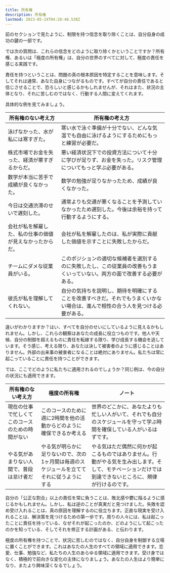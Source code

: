 ```yaml
---
title: 所有権
description: 所有権
lastmod: 2023-05-24T04:28:48.538Z
---
```


前のセクションで見たように、制限を持つ信念を取り除くことは、自分自身の成功の鍵の一部です。

では次の質問は、これらの信念をどのように取り除くかということですか？所有権、あるいは「極度の所有権」は、自分の世界のすべてに対して、極度の責任を感じる実践です。

責任を持つということは、問題の真の根本原因を特定することを意味します。そしてそれは通常、あなた自身につながるものです。すべてが自分の責任であると信じさせることで、恐ろしいと感じるかもしれませんが、それはまた、状況の主体となり、それに苦しむのではなく、行動する人間に変えてくれます。

具体的な例を見てみましょう。

| 所有権のない考え方                                               | 所有権の考え方                                                                                             |
| ------------------------------------------------------------- | --------------------------------------------------------------------------------------------------------- |
| 泳げなかった、水が私には寒すぎた。                           | 寒い水で泳ぐ準備が十分でない、どんな気温でも自由に泳げるようにするためにもっと練習が必要だ。                   |
| 株式市場でお金を失った、経済が悪すぎるからだ。                 | 悪い経済状況下での投資方法について十分に学びが足りず、お金を失った。リスク管理についてもっと学ぶ必要がある。 |
| 数学が本当に苦手で成績が良くなかった。                         | 数学の勉強が足りなかったため、成績が良くなかった。                                                         |
| 今日は交通渋滞のせいで遅刻した。                             | 通常よりも交通が悪くなることを予測していなかったため遅刻した。今後は余裕を持って行動するようにする。           |
| 会社が私を解雇した、私の仕事の価値が見えなかったからだ。     | 会社が私を解雇したのは、私が実際に貢献した価値を示すことに失敗したからだ。                                 |
| チームにダメな従業員がいる。                                   | このポジションの適切な候補者を選別するのに失敗したし、この従業員の改善もうまくいっていない。両方の面で改善する必要がある。 |
| 彼氏が私を理解してくれない。                                   | 自分の気持ちを説明し、期待を明確にすることを改善すべきだ。それでもうまくいかない場合は、進んで相性の合う人を見つける必要がある。 |

違いがわかりますか？はい、すべてを自分のせいにしているように見えるかもしれません。しかし、これらの観察はあなたの成長に役立つものです。他人や天候、自分の制御を超えるものに責任を転嫁する限り、学び成長する機会を逃しています。そう感じ、考える限り、あなたは決して被害者のように感じることはありません。外部の出来事の被害者になることは絶対にありません。私たちは常に起こっていることに責任を持つことができます。

では、ここでどのように私たちに適用されるのでしょうか？同じ例は、今の自分の状況にも適用できます。

| 所有権のない考え方                                                   | 極度の所有権                                                                                                                   | ノート                                                                                                                                                                          |
| ----------------------------------------------------------------- | ----------------------------------------------------------------------------------------------------------------------------- | ------------------------------------------------------------------------------------------------------------------------------------------------------------------------------ |
| 現在の仕事で忙しくてこのコースのための時間がない                   | このコースのために週に2時間を他の活動からどのように確保できるか考える                                                         | 世界のどこかに、あなたよりも忙しい人がいて、それでも自分のスケジュールを守って学ぶ時間を確保している人がいるはずです。                                                   |
| やる気があまりない人間で、普段は怠け者だ                           | やる気が明らかに足りないので、次の1ヶ月間は毎週のスケジュールを立ててそれに従うようにする                                     | やる気はただ偶然に何かが起こるものではありません。行動がやる気を生み出します。そして、モチベーションだけでは到達できないところに、規律が行けるのです。 |

自分の「公正な割合」以上の責任を常に負うことは、敗北感や鬱に陥るように感じるかもしれません。しかし、私は逆のことが真実だと見つけました。失敗を認め受け入れることは、真の原因を理解するのに役立ちます。正直な現実を受け入れることは、解決策を見つけるための第一歩です。周りの人々には、私は起こったことに責任を持っている、なぜそれが起こったのか、どのようにして起こったのかを知っている、そしてそれを修正する計画がある、と伝わります。

極度の所有権を持つことで、状況に苦しむのではなく、自分自身を制御する立場に置くことができます。これはあなたの人生のすべての領域に適用できます。恋愛、仕事、勉強など、私たちの人生のあらゆる領域に適用できます。受け身ではなく、積極的で前向きな変化の主体になりましょう。あなたの人生はより簡単になり、またより興味深くなるでしょう。